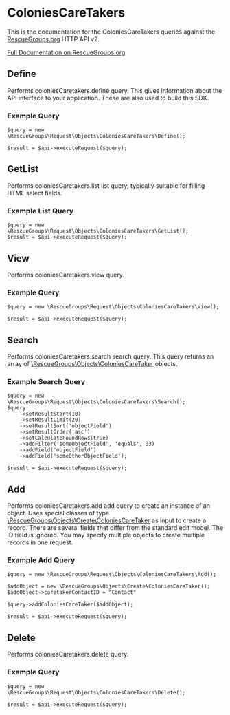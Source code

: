 # ColoniesCareTakers

This is the documentation for the ColoniesCareTakers queries against the [RescueGroups.org](https://www.rescuegroups.org/) HTTP API v2.

[Full Documentation on RescueGroups.org](https://userguide.rescuegroups.org/display/APIDG/Object+definitions#Objectdefinitions-coloniesCaretakers)

## Define






Performs coloniesCaretakers.define query. This gives information about the API interface to your application. These are also used to build this SDK.

### Example Query

    $query = new \RescueGroups\Request\Objects\ColoniesCareTakers\Define();

    $result = $api->executeRequest($query);


## GetList


Performs coloniesCaretakers.list list query, typically suitable for filling HTML select fields.

### Example List Query

    $query = new \RescueGroups\Request\Objects\ColoniesCareTakers\GetList();
    $result = $api->executeRequest($query);






## View







Performs coloniesCaretakers.view query.

### Example Query

    $query = new \RescueGroups\Request\Objects\ColoniesCareTakers\View();

    $result = $api->executeRequest($query);


## Search

Performs coloniesCaretakers.search search query. This query returns an array of [\RescueGroups\Objects\ColoniesCareTaker](../../src/Objects/ColoniesCareTaker.php) objects.

### Example Search Query

    $query = new \RescueGroups\Request\Objects\ColoniesCareTakers\Search();
    $query
        ->setResultStart(10)
        ->setResultLimit(20)
        ->setResultSort('objectField')
        ->setResultOrder('asc')
        ->setCalculateFoundRows(true)
        ->addFilter('someObjectField', 'equals', 33)
        ->addField('objectField')
        ->addField('someOtherObjectField');

    $result = $api->executeRequest($query);







## Add





Performs coloniesCaretakers.add add query to create an instance of an object. Uses special classes of type [\RescueGroups\Objects\Create\ColoniesCareTaker](../../src/Objects/ColoniesCareTaker.php) as input to create a record. There are several fields that differ from the standard edit model. The ID field is ignored. You may specify multiple objects to create multiple records in one request.

### Example Add Query

    $query = new \RescueGroups\Request\Objects\ColoniesCareTakers\Add();

    $addObject = new \RescueGroups\Objects\Create\ColoniesCareTaker();
    $addObject->caretakerContactID = "Contact"

    $query->addColoniesCareTaker($addObject);

    $result = $api->executeRequest($query);



## Delete







Performs coloniesCaretakers.delete query.

### Example Query

    $query = new \RescueGroups\Request\Objects\ColoniesCareTakers\Delete();

    $result = $api->executeRequest($query);


